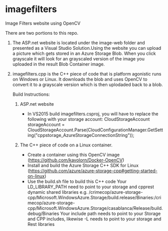 # imagefilters
Image Filters website using OpenCV

There are two portions to this repo. 
1. The ASP.net website is located under the image-web folder and presented as a Visual Studio Solution.Using the website you can upload a
   picture which gets stored in an Azure Storage Blob. When you click grayscale it will look for an grayscaled version of the image you 
   uploaded in the result Blob Container image. 
2. imagefilters.cpp is the C++ piece of code that is platform agonistic runs on Windows or Linux. It downloads the blob and uses OpenCV
   to convert it to a grayscale version which is then uplodaded back to a blob.
   
   Build Instructions:
   1. ASP.net website
      - In VS2015 build imagefilters.csproj, you will have to replace the following with your storage account:
        CloudStorageAccount storageAccount = CloudStorageAccount.Parse(CloudConfigurationManager.GetSetting("cppstorage_AzureStorageConnectionString"));
       
   2. The C++ piece of code on a Linux container.
      - Create a container using this OpenCV image (https://github.com/kavolorn/Docker-OpenCV)
      - Install and build the Azure Storage C++ SDK for Linux (https://github.com/azure/azure-storage-cpp#getting-started-on-linux)
      - Use the build.sh file to build this C++ code 
        Your LD_LIBRARY_PATH need to point to your storage and cpprest dynamic shared libraries e.g. 
        /crimecop/azure-storage-cpp/Microsoft.WindowsAzure.Storage/build.release/Binaries:/crimecop/azure-storage-cpp/Microsoft.WindowsAzure.Storage/casablanca/Release/build.debug/Binaries
        Your include path needs to point to your Storage and CPP includes, likewise -L needs to point to your storage and Rest libraries
        
        
